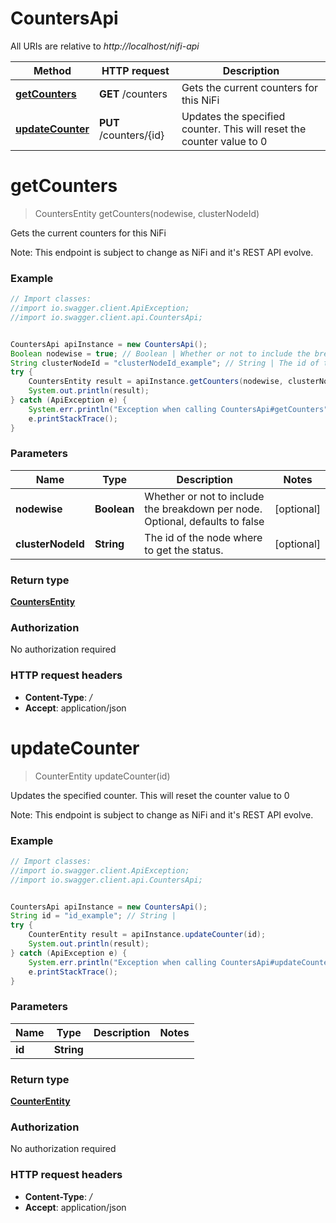 # CountersApi

All URIs are relative to *http://localhost/nifi-api*

Method | HTTP request | Description
------------- | ------------- | -------------
[**getCounters**](CountersApi.md#getCounters) | **GET** /counters | Gets the current counters for this NiFi
[**updateCounter**](CountersApi.md#updateCounter) | **PUT** /counters/{id} | Updates the specified counter. This will reset the counter value to 0


<a name="getCounters"></a>
# **getCounters**
> CountersEntity getCounters(nodewise, clusterNodeId)

Gets the current counters for this NiFi

Note: This endpoint is subject to change as NiFi and it&#39;s REST API evolve.

### Example
```java
// Import classes:
//import io.swagger.client.ApiException;
//import io.swagger.client.api.CountersApi;


CountersApi apiInstance = new CountersApi();
Boolean nodewise = true; // Boolean | Whether or not to include the breakdown per node. Optional, defaults to false
String clusterNodeId = "clusterNodeId_example"; // String | The id of the node where to get the status.
try {
    CountersEntity result = apiInstance.getCounters(nodewise, clusterNodeId);
    System.out.println(result);
} catch (ApiException e) {
    System.err.println("Exception when calling CountersApi#getCounters");
    e.printStackTrace();
}
```

### Parameters

Name | Type | Description  | Notes
------------- | ------------- | ------------- | -------------
 **nodewise** | **Boolean**| Whether or not to include the breakdown per node. Optional, defaults to false | [optional]
 **clusterNodeId** | **String**| The id of the node where to get the status. | [optional]

### Return type

[**CountersEntity**](CountersEntity.md)

### Authorization

No authorization required

### HTTP request headers

 - **Content-Type**: *_/_*
 - **Accept**: application/json

<a name="updateCounter"></a>
# **updateCounter**
> CounterEntity updateCounter(id)

Updates the specified counter. This will reset the counter value to 0

Note: This endpoint is subject to change as NiFi and it&#39;s REST API evolve.

### Example
```java
// Import classes:
//import io.swagger.client.ApiException;
//import io.swagger.client.api.CountersApi;


CountersApi apiInstance = new CountersApi();
String id = "id_example"; // String | 
try {
    CounterEntity result = apiInstance.updateCounter(id);
    System.out.println(result);
} catch (ApiException e) {
    System.err.println("Exception when calling CountersApi#updateCounter");
    e.printStackTrace();
}
```

### Parameters

Name | Type | Description  | Notes
------------- | ------------- | ------------- | -------------
 **id** | **String**|  |

### Return type

[**CounterEntity**](CounterEntity.md)

### Authorization

No authorization required

### HTTP request headers

 - **Content-Type**: *_/_*
 - **Accept**: application/json

